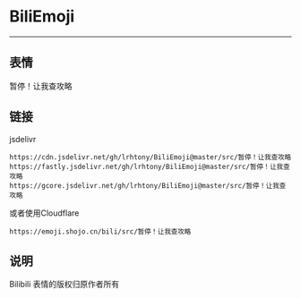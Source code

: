 # BiliEmoji
---
## 表情
暂停！让我查攻略
## 链接
jsdelivr
```
https://cdn.jsdelivr.net/gh/lrhtony/BiliEmoji@master/src/暂停！让我查攻略
https://fastly.jsdelivr.net/gh/lrhtony/BiliEmoji@master/src/暂停！让我查攻略
https://gcore.jsdelivr.net/gh/lrhtony/BiliEmoji@master/src/暂停！让我查攻略
```
或者使用Cloudflare
```
https://emoji.shojo.cn/bili/src/暂停！让我查攻略
```
## 说明
Bilibili 表情的版权归原作者所有
